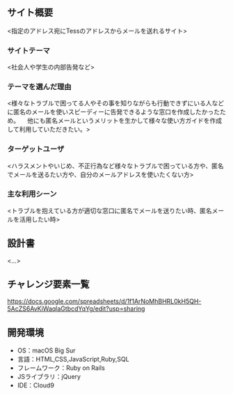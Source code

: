 # <Tess mail>

## サイト概要
<指定のアドレス宛にTessのアドレスからメールを送れるサイト>

### サイトテーマ
<社会人や学生の内部告発など>

### テーマを選んだ理由
<様々なトラブルで困ってる人やその事を知りながらも行動できずにいる人などに匿名のメールを使いスピーディーに告発できるような窓口を作成したかったため。
　他にも匿名メールというメリットを生かして様々な使い方ガイドを作成して利用していただきたい。>

### ターゲットユーザ
<ハラスメントやいじめ、不正行為など様々なトラブルで困っている方や、匿名でメールを送るたい方や、自分のメールアドレスを使いたくない方>

### 主な利用シーン
<トラブルを抱えている方が適切な窓口に匿名でメールを送りたい時、匿名メールを活用したい時>

## 設計書
<...>

## チャレンジ要素一覧
https://docs.google.com/spreadsheets/d/1f1ArNoMhBHRL0kH5QH-5AcZS6AvKiWaqlaGtbcdYqYg/edit?usp=sharing

## 開発環境
- OS：macOS Big Sur
- 言語：HTML,CSS,JavaScript,Ruby,SQL
- フレームワーク：Ruby on Rails
- JSライブラリ：jQuery
- IDE：Cloud9
